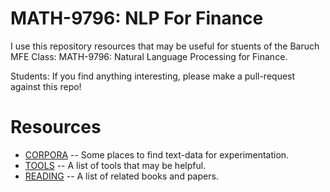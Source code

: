 # MATH-9796: NLP For Finance
I use this repository resources that may be useful for stuents of the Baruch MFE Class: MATH-9796: Natural Language Processing for Finance.

Students: If you find anything interesting, please make a pull-request against this repo!


# Resources
* [CORPORA](CORPORA.md) -- Some places to find text-data for experimentation.
* [TOOLS](TOOLS.md) -- A list of tools that may be helpful.
* [READING](READING.md) -- A list of related books and papers.


  
